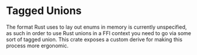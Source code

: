 # Tagged Unions

The format Rust uses to lay out enums in memory is currently unspecified, as 
such in order to use Rust unions in a FFI context you need to go via some sort
of tagged union. This crate exposes a custom derive for making this process more
ergonomic.
